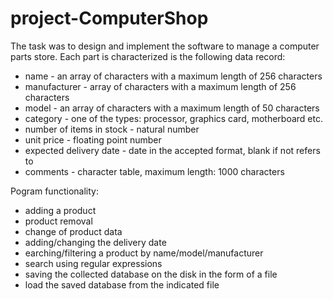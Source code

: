 # project-ComputerShop

The task was to design and implement the software to manage a computer parts store. Each part is characterized is the following data record:
* name - an array of characters with a maximum length of 256 characters
* manufacturer - array of characters with a maximum length of 256 characters
* model - an array of characters with a maximum length of 50 characters
* category - one of the types: processor, graphics card, motherboard etc.
* number of items in stock - natural number
* unit price - floating point number
* expected delivery date - date in the accepted format, blank if not refers to
* comments - character table, maximum length: 1000 characters

Pogram functionality: 
* adding a product
* product removal
* change of product data
* adding/changing the delivery date
* earching/filtering a product by name/model/manufacturer
* search using regular expressions
* saving the collected database on the disk in the form of a file
* load the saved database from the indicated file

